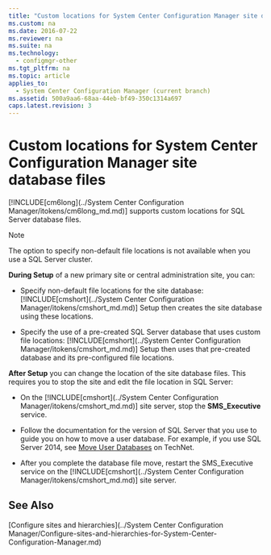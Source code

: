 ```yaml
---
title: "Custom locations for System Center Configuration Manager site database files"
ms.custom: na
ms.date: 2016-07-22
ms.reviewer: na
ms.suite: na
ms.technology: 
  - configmgr-other
ms.tgt_pltfrm: na
ms.topic: article
applies_to: 
  - System Center Configuration Manager (current branch)
ms.assetid: 500a9aa6-68aa-44eb-bf49-350c1314a697
caps.latest.revision: 3
---
```

# Custom locations for System Center Configuration Manager site database files
 [!INCLUDE[cm6long](../System Center Configuration Manager/itokens/cm6long_md.md)] supports custom locations for SQL Server database files.  
  
> [!NOTE]  
>  The option to specify non-default file locations is not available when you use a SQL Server cluster.  
  
 **During Setup** of a new primary site or central administration site, you can:  
  
-   Specify non-default file locations for the site database: [!INCLUDE[cmshort](../System Center Configuration Manager/itokens/cmshort_md.md)] Setup then creates the site database using these locations.  
  
-   Specify the use of a pre-created SQL Server database that uses custom file locations:  [!INCLUDE[cmshort](../System Center Configuration Manager/itokens/cmshort_md.md)] Setup then uses that pre-created database and its pre-configured file locations.  
  
 **After Setup** you can change the location of the site database files. This requires you to stop the site and edit the file location in SQL Server:  
  
-   On the [!INCLUDE[cmshort](../System Center Configuration Manager/itokens/cmshort_md.md)] site server, stop the **SMS_Executive** service.  
  
-   Follow the documentation for the version of SQL Server that you use to guide you on how to move a user database. For example, if you use SQL Server 2014, see [Move User Databases](https://technet.microsoft.com/library/ms345483\(v=sql.120\).aspx) on TechNet.  
  
-   After you complete the database file move, restart the SMS_Executive service on the [!INCLUDE[cmshort](../System Center Configuration Manager/itokens/cmshort_md.md)] site server.  
  
## See Also
 [Configure sites and hierarchies](../System Center Configuration Manager/Configure-sites-and-hierarchies-for-System-Center-Configuration-Manager.md)
 
